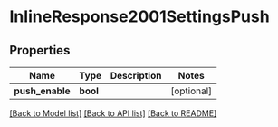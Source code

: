 # InlineResponse2001SettingsPush

## Properties
Name | Type | Description | Notes
------------ | ------------- | ------------- | -------------
**push_enable** | **bool** |  | [optional] 

[[Back to Model list]](../../README.md#documentation-for-models) [[Back to API list]](../../README.md#documentation-for-api-endpoints) [[Back to README]](../../README.md)

